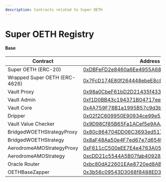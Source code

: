 ```yaml
---
description: Contracts related to Super OETH
---
```


# Super OETH Registry

#### Base

<table><thead><tr><th width="288">Contract</th><th>Address</th></tr></thead><tbody><tr><td>Super OETH (ERC-20)</td><td><a href="https://basescan.org/address/0xdbfefd2e8460a6ee4955a68582f85708baea60a3#code">0xDBFeFD2e8460a6Ee4955A68582F85708BAEA60A3</a></td></tr><tr><td>Wrapped Super OETH (ERC-4626)</td><td><a href="https://basescan.org/address/0x7fcd174e80f264448ebee8c88a7c4476aaf58ea6#code">0x7FcD174E80f264448ebeE8c88a7C4476AAF58Ea6</a></td></tr><tr><td>Vault Proxy</td><td><a href="https://basescan.org/address/0x98a0cbef61bd2d21435f433be4cd42b56b38cc93">0x98a0CbeF61bD2D21435f433bE4CD42B56B38CC93</a></td></tr><tr><td>Vault Admin</td><td><a href="https://basescan.org/address/0xf1D0BB43c194371B04717ee8029A467A218c69B4">0xf1D0BB43c194371B04717ee8029A467A218c69B4</a></td></tr><tr><td>Vault Core</td><td><a href="https://basescan.org/address/0x4A759F78B1a1995B57c9d3b40eB1cDc2b66CAAab">0x4A759F78B1a1995B57c9d3b40eB1cDc2b66CAAab</a></td></tr><tr><td>Dripper</td><td><a href="https://basescan.org/address/0x02f2C609950E90934ce99e58b4d7326aD0d7f8d6#code">0x02f2C609950E90934ce99e58b4d7326aD0d7f8d6</a></td></tr><tr><td>Vault Value Checker</td><td><a href="https://basescan.org/address/0x9D98Cf85B65Fa1ACef5e9AAA2300753aDF7bcf6A#code">0x9D98Cf85B65Fa1ACef5e9AAA2300753aDF7bcf6A</a></td></tr><tr><td>BridgedWOETHStrategyProxy</td><td><a href="https://basescan.org/address/0x80c864704DD06C3693ed5179190786EE38ACf835">0x80c864704DD06C3693ed5179190786EE38ACf835</a></td></tr><tr><td>BridgedWOETHStrategy</td><td><a href="https://basescan.org/address/0x8aF48Aa50e4F7ed67e7d654FE51A4EDA3395123b">0x8aF48Aa50e4F7ed67e7d654FE51A4EDA3395123b</a></td></tr><tr><td>AerodromeAMOStrategyProxy</td><td><a href="https://basescan.org/address/0xF611cC500eEE7E4e4763A05FE623E2363c86d2Af">0xF611cC500eEE7E4e4763A05FE623E2363c86d2Af</a></td></tr><tr><td>AerodromeAMOStrategy</td><td><a href="https://basescan.org/address/0xcDD21c5544A5B07fab409284cEE6c6097091B589">0xcDD21c5544A5B07fab409284cEE6c6097091B589</a></td></tr><tr><td>Oracle Router</td><td><a href="https://basescan.org/address/0xbc80dA22601EAe8720ed8AB117EB88c92b97C75b">0xbc80dA22601EAe8720ed8AB117EB88c92b97C75b</a></td></tr><tr><td>OETHBaseZapper</td><td><a href="https://basescan.org/address/0x3b56c09543D3068f8488ED34e6F383c3854d2bC1">0x3b56c09543D3068f8488ED34e6F383c3854d2bC1</a></td></tr></tbody></table>

